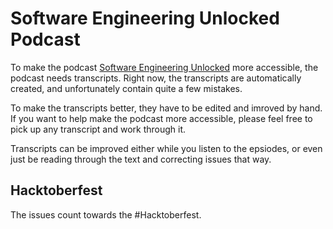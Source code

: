 # Software Engineering Unlocked Podcast

To make the podcast [Software Engineering Unlocked](https://www.se-unlocked.com) more accessible, the podcast needs transcripts. Right now, the transcripts are automatically created, and unfortunately contain quite a few mistakes.

To make the transcripts better, they have to be edited and imroved by hand. 
If you want to help make the podcast more accessible, please feel free to pick up any transcript and work through it.

Transcripts can be improved either while you listen to the epsiodes, or even just be reading through the text and correcting issues that way.

## Hacktoberfest 
The issues count towards the #Hacktoberfest. 
